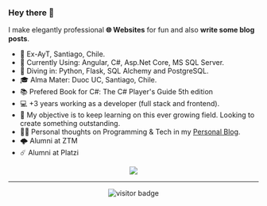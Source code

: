 ### Hey there 👋

I make elegantly professional **🌐 Websites** for fun and also **write some blog posts**.   

* 💼  Ex-AyT, Santiago, Chile.
* 🧱  Currently Using: Angular, C#, Asp.Net Core, MS SQL Server.
* 🔬  Diving in: Python, Flask, SQL Alchemy and PostgreSQL.
* 🎓  Alma Mater: Duoc UC, Santiago, Chile.
* 📚  Prefered Book for C#: The C# Player's Guide 5th edition
* 💻  +3 years working as a developer (full stack and frontend).
* 🧭  My objective is to keep learning on this ever growing field. Looking to create something outstanding.
* ✍🏻  Personal thoughts on Programming & Tech in my [Personal Blog](https://eldritchdev.medium.com).
* 🌩️  Alumni at ZTM
* ☄️  Alumni at Platzi

<p align="center">
  <a href="https://skillicons.dev">
    <img src="https://skillicons.dev/icons?i=git,github,figma,vscode,angular,svg,nodejs,npm,js,ts,html,md,css,tailwind,docker,azure,cs,dotnet,py,flask" />
  </a>
</p>
  
<hr>

<p align="center">
<img src="https://visitor-badge.laobi.icu/badge?page_id=eldritch-dev.eldritch-dev" alt="visitor badge"/>
</p>
